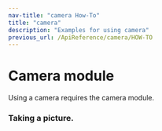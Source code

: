 ```yaml
---
nav-title: "camera How-To"
title: "camera"
description: "Examples for using camera"
previous_url: /ApiReference/camera/HOW-TO
---
```

# Camera module
Using a camera requires the camera module.
<snippet id='camera-require'/>

### Taking a picture.
<snippet id='camera-take-picture'/>
